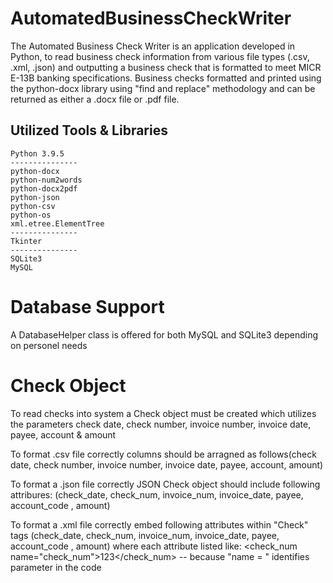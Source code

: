 # AutomatedBusinessCheckWriter
The Automated Business Check Writer is an application developed in Python, to read business check information from various file types (.csv, .xml, .json) and 
outputting a business check that is formatted to meet MICR E-13B banking specifications. Business checks formatted and printed using the python-docx library using "find and replace" methodology and can be returned as either a .docx file or .pdf file.

## Utilized Tools & Libraries 
    Python 3.9.5
    ---------------
    python-docx     
    python-num2words
    python-docx2pdf
    python-json
    python-csv
    python-os
    xml.etree.ElementTree
    ---------------
    Tkinter 
    ---------------
    SQLite3 
    MySQL
    
# Database Support 
A DatabaseHelper class is offered for both MySQL and SQLite3 depending on personel needs

# Check Object 
To read checks into system a Check object must be created which utilizes the parameters check date, check number, invoice number, invoice date, payee, account & amount

To format .csv file correctly columns should be arragned as follows(check date, check number, invoice number, invoice date, payee, account, amount)     

To format a .json file correctly JSON Check object should include following attribures: (check_date, check_num, invoice_num, invoice_date, payee, account_code , amount)

To format a .xml file correctly embed following attributes within "Check" tags (check_date, check_num, invoice_num, invoice_date, payee, account_code , amount) where each attribute listed like: <check_num name="check_num">123</check_num> -- because "name = " identifies parameter in the code


